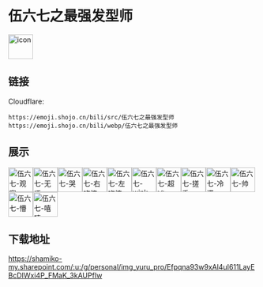 # 伍六七之最强发型师
<img src="https://emoji.shojo.cn/bili/src/伍六七之最强发型师/icon.png" width="50" height="50" alt="icon">

## 链接
Cloudflare:
```
https://emoji.shojo.cn/bili/src/伍六七之最强发型师
https://emoji.shojo.cn/bili/webp/伍六七之最强发型师
```
## 展示
<img src="https://emoji.shojo.cn/bili/src/伍六七之最强发型师/伍六七-观察.png" width="50" height="50" alt="伍六七-观察"><img src="https://emoji.shojo.cn/bili/src/伍六七之最强发型师/伍六七-无语.png" width="50" height="50" alt="伍六七-无语"><img src="https://emoji.shojo.cn/bili/src/伍六七之最强发型师/伍六七-哭.png" width="50" height="50" alt="伍六七-哭"><img src="https://emoji.shojo.cn/bili/src/伍六七之最强发型师/伍六七-右吃惊.png" width="50" height="50" alt="伍六七-右吃惊"><img src="https://emoji.shojo.cn/bili/src/伍六七之最强发型师/伍六七-左吃惊.png" width="50" height="50" alt="伍六七-左吃惊"><img src="https://emoji.shojo.cn/bili/src/伍六七之最强发型师/伍六七-wink.png" width="50" height="50" alt="伍六七-wink"><img src="https://emoji.shojo.cn/bili/src/伍六七之最强发型师/伍六七-超凶.png" width="50" height="50" alt="伍六七-超凶"><img src="https://emoji.shojo.cn/bili/src/伍六七之最强发型师/伍六七-搓手.png" width="50" height="50" alt="伍六七-搓手"><img src="https://emoji.shojo.cn/bili/src/伍六七之最强发型师/伍六七-冷漠.png" width="50" height="50" alt="伍六七-冷漠"><img src="https://emoji.shojo.cn/bili/src/伍六七之最强发型师/伍六七-帅.png" width="50" height="50" alt="伍六七-帅"><img src="https://emoji.shojo.cn/bili/src/伍六七之最强发型师/伍六七-懵.png" width="50" height="50" alt="伍六七-懵"><img src="https://emoji.shojo.cn/bili/src/伍六七之最强发型师/伍六七-嘻嘻.png" width="50" height="50" alt="伍六七-嘻嘻">

## 下载地址

https://shamiko-my.sharepoint.com/:u:/g/personal/img_yuru_pro/Efpqna93w9xAl4uI611LayEBcDIWxi4P_FMaK_3kAUPfIw